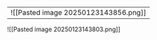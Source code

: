 
|                                      |
| ------------------------------------ |
| ![[Pasted image 20250123143856.png]] |
![[Pasted image 20250123143803.png]]